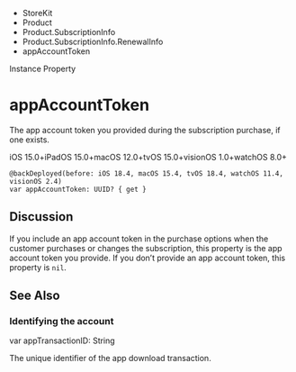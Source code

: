 

- StoreKit
- Product
- Product.SubscriptionInfo
- Product.SubscriptionInfo.RenewalInfo
-  appAccountToken 

Instance Property

# appAccountToken

The app account token you provided during the subscription purchase, if one exists.

iOS 15.0+iPadOS 15.0+macOS 12.0+tvOS 15.0+visionOS 1.0+watchOS 8.0+

``` source
@backDeployed(before: iOS 18.4, macOS 15.4, tvOS 18.4, watchOS 11.4, visionOS 2.4)
var appAccountToken: UUID? { get }
```

## Discussion

If you include an app account token in the purchase options when the customer purchases or changes the subscription, this property is the app account token you provide. If you don’t provide an app account token, this property is `nil`.

## See Also

### Identifying the account

var appTransactionID: String

The unique identifier of the app download transaction.

